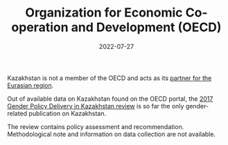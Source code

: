 ﻿---
title: "Organization for Economic Co-operation and Development (OECD)"
linkTitle: "Organization for Economic Co-operation and Development (OECD)"
contributor: ["Aizada Arystanbek"]
date: 2022-07-27
countries: ["Kazakhstan"]
category: ["INGO"]
tags: ["policy", "report", "population", "health", "education", "economics"]
date_start: [2017]
date_end: [2017]
data_type: ["report", "quantitative"] 
language: ["English", "French"]
updated: 2023-05-26
description: 
  Data portal from the UN Population Fund provides gender-related data across six main components: population, sexual and reproductive health, family planning, education, gender, rights, and human capital, and harmful practices.
---

Kazakhstan is not a member of the OECD and acts as its [partner for the Eurasian region](https://www.oecd.org/countries/kazakhstan/). 

Out of available data on Kazakhstan found on the OECD portal, the [2017 Gender Policy Delivery in Kazakhstan review](https://www.oecd.org/countries/kazakhstan/gender-policy-delivery-in-kazakhstan-9789264280359-en.htm) is so far the only gender-related publication on Kazakhstan. 

The review contains policy assessment and recommendation. Methodological note and information on data collection are not available.
